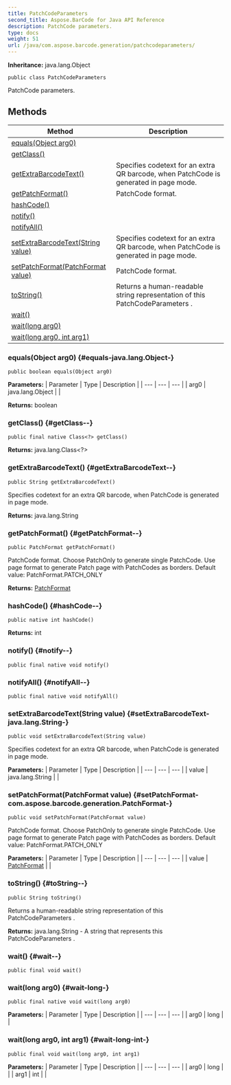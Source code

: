 ```yaml
---
title: PatchCodeParameters
second_title: Aspose.BarCode for Java API Reference
description: PatchCode parameters.
type: docs
weight: 51
url: /java/com.aspose.barcode.generation/patchcodeparameters/
---
```

**Inheritance:**
java.lang.Object
```
public class PatchCodeParameters
```

PatchCode parameters.
## Methods

| Method | Description |
| --- | --- |
| [equals(Object arg0)](#equals-java.lang.Object-) |  |
| [getClass()](#getClass--) |  |
| [getExtraBarcodeText()](#getExtraBarcodeText--) | Specifies codetext for an extra QR barcode, when PatchCode is generated in page mode. |
| [getPatchFormat()](#getPatchFormat--) | PatchCode format. |
| [hashCode()](#hashCode--) |  |
| [notify()](#notify--) |  |
| [notifyAll()](#notifyAll--) |  |
| [setExtraBarcodeText(String value)](#setExtraBarcodeText-java.lang.String-) | Specifies codetext for an extra QR barcode, when PatchCode is generated in page mode. |
| [setPatchFormat(PatchFormat value)](#setPatchFormat-com.aspose.barcode.generation.PatchFormat-) | PatchCode format. |
| [toString()](#toString--) | Returns a human-readable string representation of this PatchCodeParameters . |
| [wait()](#wait--) |  |
| [wait(long arg0)](#wait-long-) |  |
| [wait(long arg0, int arg1)](#wait-long-int-) |  |
### equals(Object arg0) {#equals-java.lang.Object-}
```
public boolean equals(Object arg0)
```




**Parameters:**
| Parameter | Type | Description |
| --- | --- | --- |
| arg0 | java.lang.Object |  |

**Returns:**
boolean
### getClass() {#getClass--}
```
public final native Class<?> getClass()
```




**Returns:**
java.lang.Class<?>
### getExtraBarcodeText() {#getExtraBarcodeText--}
```
public String getExtraBarcodeText()
```


Specifies codetext for an extra QR barcode, when PatchCode is generated in page mode.

**Returns:**
java.lang.String
### getPatchFormat() {#getPatchFormat--}
```
public PatchFormat getPatchFormat()
```


PatchCode format. Choose PatchOnly to generate single PatchCode. Use page format to generate Patch page with PatchCodes as borders. Default value: PatchFormat.PATCH\_ONLY

**Returns:**
[PatchFormat](../../com.aspose.barcode.generation/patchformat)
### hashCode() {#hashCode--}
```
public native int hashCode()
```




**Returns:**
int
### notify() {#notify--}
```
public final native void notify()
```




### notifyAll() {#notifyAll--}
```
public final native void notifyAll()
```




### setExtraBarcodeText(String value) {#setExtraBarcodeText-java.lang.String-}
```
public void setExtraBarcodeText(String value)
```


Specifies codetext for an extra QR barcode, when PatchCode is generated in page mode.

**Parameters:**
| Parameter | Type | Description |
| --- | --- | --- |
| value | java.lang.String |  |

### setPatchFormat(PatchFormat value) {#setPatchFormat-com.aspose.barcode.generation.PatchFormat-}
```
public void setPatchFormat(PatchFormat value)
```


PatchCode format. Choose PatchOnly to generate single PatchCode. Use page format to generate Patch page with PatchCodes as borders. Default value: PatchFormat.PATCH\_ONLY

**Parameters:**
| Parameter | Type | Description |
| --- | --- | --- |
| value | [PatchFormat](../../com.aspose.barcode.generation/patchformat) |  |

### toString() {#toString--}
```
public String toString()
```


Returns a human-readable string representation of this PatchCodeParameters .

**Returns:**
java.lang.String - A string that represents this PatchCodeParameters .
### wait() {#wait--}
```
public final void wait()
```




### wait(long arg0) {#wait-long-}
```
public final native void wait(long arg0)
```




**Parameters:**
| Parameter | Type | Description |
| --- | --- | --- |
| arg0 | long |  |

### wait(long arg0, int arg1) {#wait-long-int-}
```
public final void wait(long arg0, int arg1)
```




**Parameters:**
| Parameter | Type | Description |
| --- | --- | --- |
| arg0 | long |  |
| arg1 | int |  |

